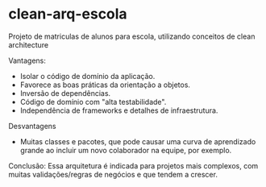 # clean-arq-escola
Projeto de matriculas de alunos para escola, utilizando conceitos de clean architecture

Vantagens:
- Isolar o código de domínio da aplicação.
- Favorece as boas práticas da orientação a objetos.
- Inversão de dependências.
- Código de domínio com "alta testabilidade".
- Independência de frameworks e detalhes de infraestrutura.

Desvantagens
- Muitas classes e pacotes, que pode causar uma curva de aprendizado grande ao incluir um novo colaborador na equipe, por exemplo.

Conclusão:
Essa arquitetura é indicada para projetos mais complexos, com muitas validações/regras de negócios e que tendem a crescer.

